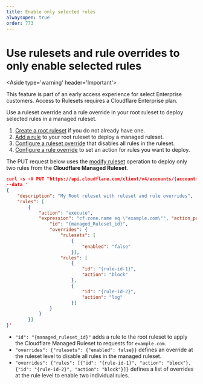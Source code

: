 ```yaml
---
title: Enable only selected rules
alwaysopen: true
order: 773
---
```


# Use rulesets and rule overrides to only enable selected rules

<Aside type='warning' header='Important'>

This feature is part of an early access experience for select Enterprise customers. Access to Rulesets requires a Cloudflare Enterprise plan.
</Aside>

Use a ruleset override and a rule override in your root ruleset to deploy selected rules in a managed ruleset.

1. [Create a root ruleset](/cf-rulesets/configure-root-ruleset/) if you do not already have one.
1. [Add a rule](/cf-rulesets/deploy-rulesets)  to your root ruleset to deploy a managed ruleset.
1. [Configure a ruleset override](/cf-rulesets/managed-rulesets/override-managed-ruleset) that disables all rules in the ruleset.
1. [Configure a rule override](/cf-rulesets/managed-rulesets/override-managed-ruleset) to set an action for rules you want to deploy.

The PUT request below uses the [modify ruleset](/cf-rulesets/rulesets-api/put/) operation to deploy only two rules from the **Cloudflare Managed Ruleset**.

```json
curl -s -X PUT "https://api.cloudflare.com/client/v4/accounts/{account-id}/rulesets/{root-ruleset-id}"  
--data '
{
    "description": "My Root ruleset with ruleset and rule overrides",
    "rules": [
        {
            "action": "execute",
            "expression": "cf.zone.name eq \"example.com\"", "action_parameters": {
                "id": "{managed_Ruleset_id}",
                "overrides": {
                    "rulesets": [
                        {
                            "enabled": "false"
                        }],
                    "rules": [
                        {
                            "id": "{rule-id-1}",
                            "action": "block"
                        },
                        {
                            "id": "{rule-id-2}",
                            "action": "log"
                        }]
                }
            }
        }]
}'

```

* `"id": "{managed_ruleset_id}"` adds a rule to the root ruleset to apply the Cloudflare Managed Ruleset to requests for `example.com`.
* `"overrides": {"rulesets": {"enabled": false}}` defines an override at the ruleset level to disable all rules in the managed ruleset.
* `"overrides": {"rules": [{"id": "{rule-id-1}", "action": "block"}, {"id": "{rule-id-2}", "action": "block"}]}` defines a list of overrides at the rule level to enable two individual rules.